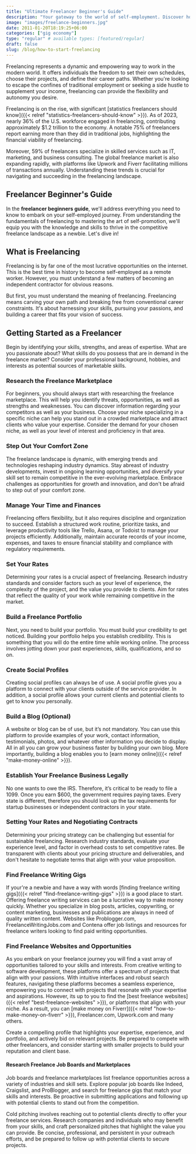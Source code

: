 ```yaml
---
title: "Ultimate Freelancer Beginner's Guide"
description: "Your gateway to the world of self-employment. Discover how to navigate freelance platforms, market your skills, manage clients, and thrive in the gig economy."
image: "images/freelance-beginners.jpg"
date: 2011-01-20T18:19:25+06:00
categories: ["gig economy"]
type: "regular" # available types: [featured/regular]
draft: false
slug: /blog/how-to-start-freelancing
---
```


Freelancing represents a dynamic and empowering way to work in the modern world. It offers individuals the freedom to set their own schedules, choose their projects, and define their career paths. Whether you're looking to escape the confines of traditional employment or seeking a side hustle to supplement your income, freelancing can provide the flexibility and autonomy you desire.

Freelancing is on the rise, with significant [statistics freelancers should know]({{< relref "statistics-freelancers-should-know" >}}). As of 2023, nearly 36% of the U.S. workforce engaged in freelancing, contributing approximately $1.2 trillion to the economy. A notable 75% of freelancers report earning more than they did in traditional jobs, highlighting the financial viability of freelancing.

Moreover, 59% of freelancers specialize in skilled services such as IT, marketing, and business consulting. The global freelance market is also expanding rapidly, with platforms like Upwork and Fiverr facilitating millions of transactions annually. Understanding these trends is crucial for navigating and succeeding in the freelancing landscape.

## Freelancer Beginner's Guide

In the **freelancer beginners guide**, we'll address everything you need to know to embark on your self-employed journey. From understanding the fundamentals of freelancing to mastering the art of self-promotion, we'll equip you with the knowledge and skills to thrive in the competitive freelance landscape as a newbie. Let's dive in!

## What is Freelancing

Freelancing is by far one of the most lucrative opportunities on the internet. This is the best time in history to become self-employed as a remote worker. However, you must understand a few matters of becoming an independent contractor for obvious reasons.

But first, you must understand the meaning of freelancing. Freelancing means carving your own path and breaking free from conventional career constraints. It's about harnessing your skills, pursuing your passions, and building a career that fits your vision of success.

## Getting Started as a Freelancer

Begin by identifying your skills, strengths, and areas of expertise. What are you passionate about? What skills do you possess that are in demand in the freelance market? Consider your professional background, hobbies, and interests as potential sources of marketable skills.

### Research the Freelance Marketplace

For beginners, you should always start with researching the freelance marketplace. This will help you identify threats, opportunities, as well as strengths and weaknesses. You can discover information regarding your competitors as well as your business. Choose your niche specializing in a specific niche can help you stand out in a crowded marketplace and attract clients who value your expertise. Consider the demand for your chosen niche, as well as your level of interest and proficiency in that area.

### Step Out Your Comfort Zone

The freelance landscape is dynamic, with emerging trends and technologies reshaping industry dynamics. Stay abreast of industry developments, invest in ongoing learning opportunities, and diversify your skill set to remain competitive in the ever-evolving marketplace. Embrace challenges as opportunities for growth and innovation, and don't be afraid to step out of your comfort zone.

### Manage Your Time and Finances

Freelancing offers flexibility, but it also requires discipline and organization to succeed. Establish a structured work routine, prioritize tasks, and leverage productivity tools like Trello, Asana, or Todoist to manage your projects efficiently. Additionally, maintain accurate records of your income, expenses, and taxes to ensure financial stability and compliance with regulatory requirements.

### Set Your Rates

Determining your rates is a crucial aspect of freelancing. Research industry standards and consider factors such as your level of experience, the complexity of the project, and the value you provide to clients. Aim for rates that reflect the quality of your work while remaining competitive in the market.

### Build a Freelance Portfolio

Next, you need to build your portfolio. You must build your credibility to get noticed. Building your portfolio helps you establish credibility. This is something that you will do the entire time while working online. The process involves jotting down your past experiences, skills, qualifications, and so on.

### Create Social Profiles

Creating social profiles can always be of use. A social profile gives you a platform to connect with your clients outside of the service provider. In addition, a social profile allows your current clients and potential clients to get to know you personally.

### Build a Blog (Optional)

A website or blog can be of use, but it’s not mandatory. You can use this platform to provide examples of your work, contact information, testimonials, photos, and whatever other information you decide to display. All in all you can grow your business faster by building your own blog. More importantly, building a blog enables you to [earn money online]({{< relref "make-money-online" >}}).

### Establish Your Freelance Business Legally

No one wants to owe the IRS. Therefore, it’s critical to be ready to file a 1099. Once you earn $600, the government requires paying taxes. Every state is different, therefore you should look up the tax requirements for startup businesses or independent contractors in your state.

### Setting Your Rates and Negotiating Contracts

Determining your pricing strategy can be challenging but essential for sustainable freelancing. Research industry standards, evaluate your experience level, and factor in overhead costs to set competitive rates. Be transparent with clients about your pricing structure and deliverables, and don't hesitate to negotiate terms that align with your value proposition.

### Find Freelance Writing Gigs

If your're a newbie and have a way with words [finding freelance writing gigs]({{< relref "find-freelance-writing-gigs" >}}) is a good place to start. Offering freelance writing services can be a lucrative way to make money quickly. Whether you specialize in blog posts, articles, copywriting, or content marketing, businesses and publications are always in need of quality written content. Websites like Problogger.com, FreelanceWritingJobs.com and Contena offer job listings and resources for freelance writers looking to find paid writing opportunities.

### Find Freelance Websites and Opportunities

As you embark on your freelance journey you will find a vast array of opportunities tailored to your skills and interests. From creative writing to software development, these platforms offer a spectrum of projects that align with your passions. With intuitive interfaces and robust search features, navigating these platforms becomes a seamless experience, empowering you to connect with projects that resonate with your expertise and aspirations. However, its up to you to find the [best freelance websites]({{< relref "best-freelance-websites" >}}), or platforms that align with your niche. As a result, you can [make money on Fiverr]({{< relref "how-to-make-money-on-fiverr" >}}), Freelancer.com, Upwork.com and many others.

Create a compelling profile that highlights your expertise, experience, and portfolio, and actively bid on relevant projects. Be prepared to compete with other freelancers, and consider starting with smaller projects to build your reputation and client base.

#### Research Freelance Job Boards and Marketplaces

Job boards and freelance marketplaces list freelance opportunities across a variety of industries and skill sets. Explore popular job boards like Indeed, Craigslist, and ProBlogger, and search for freelance gigs that match your skills and interests. Be proactive in submitting applications and following up with potential clients to stand out from the competition.

Cold pitching involves reaching out to potential clients directly to offer your freelance services. Research companies and individuals who may benefit from your skills, and craft personalized pitches that highlight the value you can provide. Be concise, professional, and persistent in your outreach efforts, and be prepared to follow up with potential clients to secure projects.
